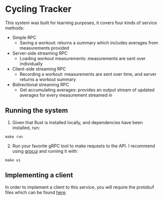 # Cycling Tracker

This system was built for learning purposes, it covers four kinds of service methods:
- Simple RPC
    - Saving a workout: returns a summary which includes averages from measurements provided
- Server-side streaming RPC
    - Loading workout measurements: measurements are sent over individually
- Client-side streaming RPC
    - Recording a workout: measurements are sent over time, and server returns a workout summary
- Bidirectional streaming RPC
    - Get accumulating averages: provides an output stream of updated averages for every measurement streamed in

## Running the system

1. Given that Rust is installed locally, and dependencies have been installed, run:
```
make run
```

2. Run your favorite gRPC tool to make requests to the API. I recommend using [grpcui](https://github.com/fullstorydev/grpcui) and running it with:
```
make ui
```
## Implementing a client

In order to implement a client to this service, you will require the protobuf files which can be found [here](https://github.com/esiebert/cycling-tracker/blob/master/proto/cyclingtracker.proto).
